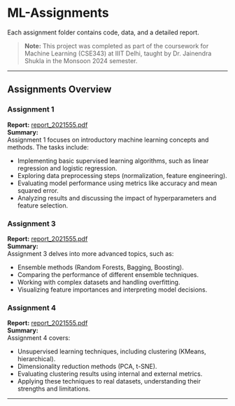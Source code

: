 # ML-Assignments

Each assignment folder contains code, data, and a detailed report.  
> **Note:** This project was completed as part of the coursework for Machine Learning (CSE343) at IIIT Delhi, taught by Dr. Jainendra Shukla in the Monsoon 2024 semester.

---

## Assignments Overview

### Assignment 1
**Report:** [report_2021555.pdf](Assignment%201/report_2021555.pdf)  
**Summary:**  
Assignment 1 focuses on introductory machine learning concepts and methods. The tasks include:
- Implementing basic supervised learning algorithms, such as linear regression and logistic regression.
- Exploring data preprocessing steps (normalization, feature engineering).
- Evaluating model performance using metrics like accuracy and mean squared error.
- Analyzing results and discussing the impact of hyperparameters and feature selection.

### Assignment 3
**Report:** [report_2021555.pdf](Assignment%203/report_2021555.pdf)  
**Summary:**  
Assignment 3 delves into more advanced topics, such as:
- Ensemble methods (Random Forests, Bagging, Boosting).
- Comparing the performance of different ensemble techniques.
- Working with complex datasets and handling overfitting.
- Visualizing feature importances and interpreting model decisions.

### Assignment 4
**Report:** [report_2021555.pdf](Assignment%204/report_2021555.pdf)  
**Summary:**  
Assignment 4 covers:
- Unsupervised learning techniques, including clustering (KMeans, hierarchical).
- Dimensionality reduction methods (PCA, t-SNE).
- Evaluating clustering results using internal and external metrics.
- Applying these techniques to real datasets, understanding their strengths and limitations.

---